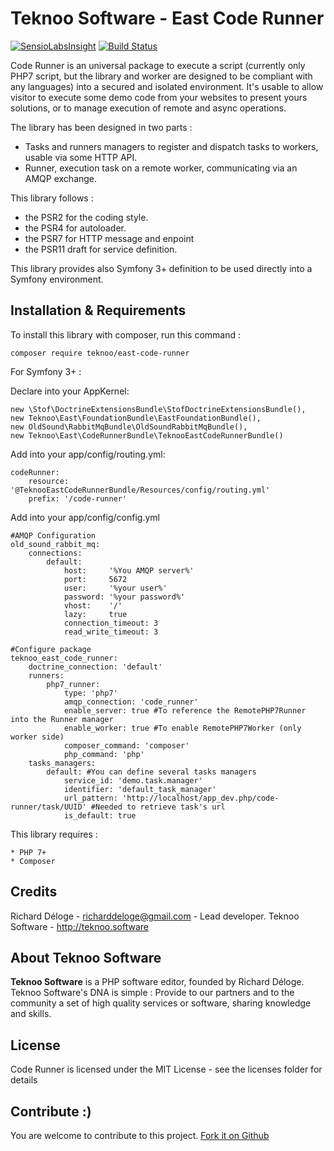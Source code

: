 Teknoo Software - East Code Runner
==================================

[![SensioLabsInsight](https://insight.sensiolabs.com/projects/78509db7-2931-4a7f-a307-42680b4c24fe/mini.png)](https://insight.sensiolabs.com/projects/78509db7-2931-4a7f-a307-42680b4c24fe) [![Build Status](https://travis-ci.org/TeknooSoftware/east-code-runner.svg?branch=master)](https://travis-ci.org/TeknooSoftware/east-code-runner)

Code Runner is an universal package to execute a script (currently only PHP7 script, but the library and worker are 
designed to be compliant with any languages) into a secured and isolated environment. It's usable to allow visitor to 
execute some demo code from your websites to present yours solutions, or to manage execution of remote and async
operations.

The library has been designed in two parts :
* Tasks and runners managers to register and dispatch tasks to workers, usable via some HTTP API.
* Runner, execution task on a remote worker, communicating via an AMQP exchange.

This library follows :
- the PSR2 for the coding style.
- the PSR4 for autoloader.
- the PSR7 for HTTP message and enpoint
- the PSR11 draft for service definition.

This library provides also Symfony 3+ definition to be used directly into a Symfony environment.

Installation & Requirements
---------------------------
To install this library with composer, run this command :

    composer require teknoo/east-code-runner
    
For Symfony 3+ :

Declare into your AppKernel:
    
    new \Stof\DoctrineExtensionsBundle\StofDoctrineExtensionsBundle(),
    new Teknoo\East\FoundationBundle\EastFoundationBundle(),
    new OldSound\RabbitMqBundle\OldSoundRabbitMqBundle(),
    new Teknoo\East\CodeRunnerBundle\TeknooEastCodeRunnerBundle()


Add into your app/config/routing.yml:

    codeRunner:
        resource: '@TeknooEastCodeRunnerBundle/Resources/config/routing.yml'
        prefix: '/code-runner'

Add into your app/config/config.yml

    #AMQP Configuration
    old_sound_rabbit_mq:
        connections:
            default:
                host:     '%You AMQP server%'
                port:     5672
                user:     '%your user%'
                password: '%your password%'
                vhost:    '/'
                lazy:     true
                connection_timeout: 3
                read_write_timeout: 3
    
    #Configure package
    teknoo_east_code_runner:
        doctrine_connection: 'default'
        runners:
            php7_runner:
                type: 'php7'
                amqp_connection: 'code_runner'
                enable_server: true #To reference the RemotePHP7Runner into the Runner manager
                enable_worker: true #To enable RemotePHP7Worker (only worker side)
                composer_command: 'composer'
                php_command: 'php'
        tasks_managers:
            default: #You can define several tasks managers
                service_id: 'demo.task.manager'
                identifier: 'default_task_manager'
                url_pattern: 'http://localhost/app_dev.php/code-runner/task/UUID' #Needed to retrieve task's url
                is_default: true 
                
This library requires :

    * PHP 7+
    * Composer
    
Credits
-------
Richard Déloge - <richarddeloge@gmail.com> - Lead developer.
Teknoo Software - <http://teknoo.software>

About Teknoo Software
---------------------
**Teknoo Software** is a PHP software editor, founded by Richard Déloge. 
Teknoo Software's DNA is simple : Provide to our partners and to the community a set of high quality services or software,
 sharing knowledge and skills.

License
-------
Code Runner is licensed under the MIT License - see the licenses folder for details

Contribute :)
-------------

You are welcome to contribute to this project. [Fork it on Github](CONTRIBUTING.md)
